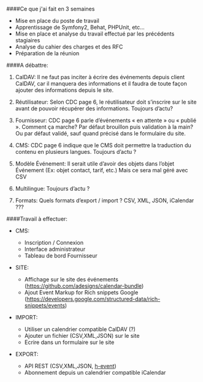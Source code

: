 ####Ce que j'ai fait en 3 semaines

* Mise en place du poste de travail
* Apprentissage de Symfony2, Behat, PHPUnit, etc...
* Mise en place et analyse du travail effectué par les précédents stagiaires
* Analyse du cahier des charges et des RFC
* Préparation de la réunion


####A débattre:

1. CalDAV:
 	Il ne faut pas inciter à écrire des événements depuis client CalDAV, car il manquera des informations et il faudra de toute façon ajouter des informations depuis le site.

2. Réutilisateur:
	Selon CDC page 6, le réutilisateur doit s’inscrire sur le site avant de pouvoir récupérer des informations. Toujours d’actu?

3. Fournisseur:
	CDC page 6 parle d’événements « en attente » ou « publié ». Comment ça marche? Par défaut brouillon puis validation à la main? Ou par défaut validé, sauf quand précisé dans le formulaire du site.

4. CMS:
	CDC page 6 indique que le CMS doit permettre la traduction du contenu en plusieurs langues. Toujours d’actu ?

5. Modèle Événement:
	Il serait utile d’avoir des objets dans l’objet Événement (Ex: objet contact, tarif, etc.) Mais ce sera mal géré avec CSV

6. Multilingue:
	Toujours d’actu ?

7. Formats:
	Quels formats d’export / import ? CSV, XML, JSON, iCalendar ???



####Travail à effectuer:

* CMS:
  * Inscription / Connexion
  * Interface administrateur
  * Tableau de bord Fournisseur

* SITE:
  * Affichage sur le site des événements (https://github.com/adesigns/calendar-bundle)
  * Ajout Event Markup for Rich snippets Google (https://developers.google.com/structured-data/rich-snippets/events)

* IMPORT:
  * Utiliser un calendrier compatible CalDAV (?)
  * Ajouter un fichier (CSV,XML,JSON) sur le site
  * Ecrire dans un formulaire sur le site

* EXPORT:
  * API REST (CSV,XML,JSON, [h-event](http://microformats.org/wiki/h-event))
  * Abonnement depuis un calendrier compatible iCalendar
